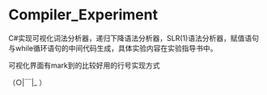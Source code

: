 ﻿# Compiler_Experiment

C#实现可视化词法分析器，递归下降语法分析器，SLR(1)语法分析器，赋值语句与while循环语句的中间代码生成，具体实验内容在实验指导书中。

可视化界面有mark到的比较好用的行号实现方式

（○|￣|_ ）

